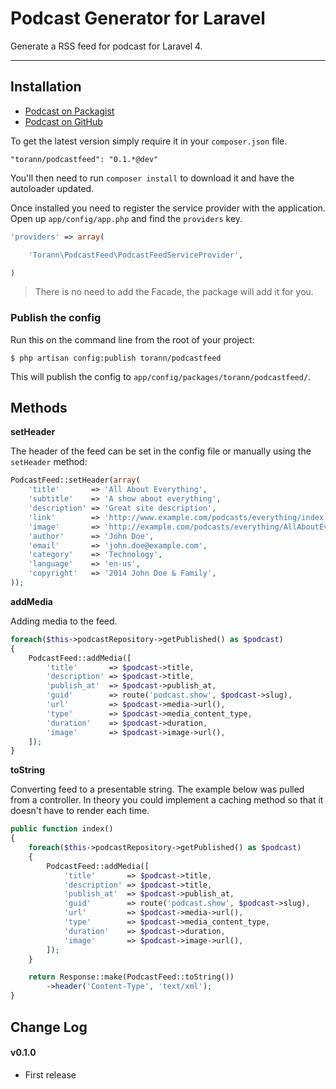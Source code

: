 # Podcast Generator for Laravel

Generate a RSS feed for podcast for Laravel 4.

----------

## Installation

- [Podcast on Packagist](https://packagist.org/packages/torann/podcastfeed)
- [Podcast on GitHub](https://github.com/torann/podcastfeed)

To get the latest version simply require it in your `composer.json` file.

``` 
"torann/podcastfeed": "0.1.*@dev"
```

You'll then need to run `composer install` to download it and have the autoloader updated.

Once installed you need to register the service provider with the application. Open up `app/config/app.php` and find the `providers` key.

``` php
'providers' => array(

    'Torann\PodcastFeed\PodcastFeedServiceProvider',

)
```

> There is no need to add the Facade, the package will add it for you.

### Publish the config

Run this on the command line from the root of your project:

``` 
$ php artisan config:publish torann/podcastfeed
```

This will publish the config to `app/config/packages/torann/podcastfeed/`.



## Methods

**setHeader**

The header of the feed can be set in the config file or manually using the `setHeader` method:

``` php
PodcastFeed::setHeader(array(
    'title'       => 'All About Everything',
    'subtitle'    => 'A show about everything',
    'description' => 'Great site description',
    'link'        => 'http://www.example.com/podcasts/everything/index.html',
    'image'       => 'http://example.com/podcasts/everything/AllAboutEverything.jpg',
    'author'      => 'John Doe',
    'email'       => 'john.doe@example.com',
    'category'    => 'Technology',
    'language'    => 'en-us',
    'copyright'   => '2014 John Doe & Family',
));
```

**addMedia**

Adding media to the feed.

``` php
foreach($this->podcastRepository->getPublished() as $podcast)
{
    PodcastFeed::addMedia([
        'title'       => $podcast->title,
        'description' => $podcast->title,
        'publish_at'  => $podcast->publish_at,
        'guid'        => route('podcast.show', $podcast->slug),
        'url'         => $podcast->media->url(),
        'type'        => $podcast->media_content_type,
        'duration'    => $podcast->duration,
        'image'       => $podcast->image->url(),
    ]);
}
```

**toString**

Converting feed to a presentable string. The example below was pulled from a controller. In theory you could implement a caching method so that it doesn't have to render each time.

``` php
public function index()
{
    foreach($this->podcastRepository->getPublished() as $podcast)
    {
        PodcastFeed::addMedia([
            'title'       => $podcast->title,
            'description' => $podcast->title,
            'publish_at'  => $podcast->publish_at,
            'guid'        => route('podcast.show', $podcast->slug),
            'url'         => $podcast->media->url(),
            'type'        => $podcast->media_content_type,
            'duration'    => $podcast->duration,
            'image'       => $podcast->image->url(),
        ]);
    }

    return Response::make(PodcastFeed::toString())
        ->header('Content-Type', 'text/xml');
}
```

## Change Log

#### v0.1.0

- First release